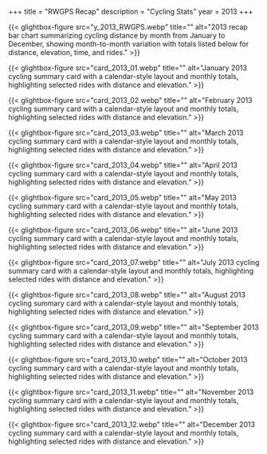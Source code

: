 +++
title = "RWGPS Recap"
description = "Cycling Stats"
year = 2013
+++



<div class="gallery-grid">
  
  {{< glightbox-figure src="y_2013_RWGPS.webp" title="" alt="2013 recap bar chart summarizing cycling distance by month from January to December, showing month-to-month variation with totals listed below for distance, elevation, time, and rides." >}}
  
  {{< glightbox-figure src="card_2013_01.webp" title="" alt="January 2013 cycling summary card with a calendar-style layout and monthly totals, highlighting selected rides with distance and elevation." >}}
  
  {{< glightbox-figure src="card_2013_02.webp" title="" alt="February 2013 cycling summary card with a calendar-style layout and monthly totals, highlighting selected rides with distance and elevation." >}}
  
  {{< glightbox-figure src="card_2013_03.webp" title="" alt="March 2013 cycling summary card with a calendar-style layout and monthly totals, highlighting selected rides with distance and elevation." >}}
  
  {{< glightbox-figure src="card_2013_04.webp" title="" alt="April 2013 cycling summary card with a calendar-style layout and monthly totals, highlighting selected rides with distance and elevation." >}}
  
  {{< glightbox-figure src="card_2013_05.webp" title="" alt="May 2013 cycling summary card with a calendar-style layout and monthly totals, highlighting selected rides with distance and elevation." >}}
  
  {{< glightbox-figure src="card_2013_06.webp" title="" alt="June 2013 cycling summary card with a calendar-style layout and monthly totals, highlighting selected rides with distance and elevation." >}}
  
  {{< glightbox-figure src="card_2013_07.webp" title="" alt="July 2013 cycling summary card with a calendar-style layout and monthly totals, highlighting selected rides with distance and elevation." >}}
  
  {{< glightbox-figure src="card_2013_08.webp" title="" alt="August 2013 cycling summary card with a calendar-style layout and monthly totals, highlighting selected rides with distance and elevation." >}}
  
  {{< glightbox-figure src="card_2013_09.webp" title="" alt="September 2013 cycling summary card with a calendar-style layout and monthly totals, highlighting selected rides with distance and elevation." >}}
  
  {{< glightbox-figure src="card_2013_10.webp" title="" alt="October 2013 cycling summary card with a calendar-style layout and monthly totals, highlighting selected rides with distance and elevation." >}}
  
  {{< glightbox-figure src="card_2013_11.webp" title="" alt="November 2013 cycling summary card with a calendar-style layout and monthly totals, highlighting selected rides with distance and elevation." >}}
  
  {{< glightbox-figure src="card_2013_12.webp" title="" alt="December 2013 cycling summary card with a calendar-style layout and monthly totals, highlighting selected rides with distance and elevation." >}}
  
</div>
